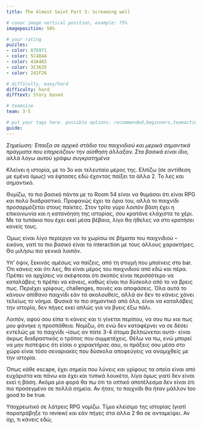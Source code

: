 ```yaml
---
title: The Almost Saint Part 3: Screaming well

# cover image vertical position, example: 75%
imageposition: 50%

# your rating
puzzles:
- color: 876971
- color: 5C484A
- color: 43A4A5
- color: 3C3635
- color: 241F26

# difficulty, easy/hard
difficulty: hard
difftext: Story based

# teamsize
team: 3-5

# put your tags here. possible options: recommended,beginners,teamaction
guide:
---
```


_Σημείωση: Έπαιξα σε αρχικό στάδιο του παιχνιδιού και μερικά σημαντικά πράγματα που επηρεάζουν την αίσθηση άλλαξαν. Στα βασικά είναι ίδιο, αλλά λόγω αυτού γράφω συγκρατημένα_

Κλείνει η ιστορία, με το 3ο και τελευταίο μέρος της. Ελπίζω (σε αντίθεση με εμένα όμως) να έφτασες εδώ έχοντας παίξει τα άλλα 2. Το λες και σημαντικό.

Θυμίζω, το πιο βασικό πάντα με το Room 54 είναι να θυμάσαι ότι είναι RPG και πολύ διαδραστικό. Προφανώς έχει τα όρια του, αλλά το παιχνίδι προσαρμόζεται στους παίκτες. Στον τρίτο γύρο λοιπόν βάση έχει η επικοινωνία και η κατανόηση
της ιστορίας, σου κρατάνε ελάχιστα το χέρι. Με τα τυπάκια που έχει εκεί μέσα βέβαια, λίγο θα ήθελες να στο κρατήσει κανείς τους.

Όμως είναι λίγο περίεργο να το χωρίσω σε βήματα του παιχνιδιού – εικόνα, γατί το πιο βασικό είναι το interaction με τους άλλους χαρακτήρες. Θα μιλήσω πιο γενικά λοιπόν.

Υπ' όψιν, ξεκινάς αμέσως να παίζεις, από τη στιγμή που μπαίνεις στο bar. Ότι κάνεις και ότι λες, θα είναι μέρος του παιχνιδιού από εδώ και πέρα. Πρέπει να αρχίσεις να σκέφτεσαι ότι σκοπός είναι περισσότερο να καταλάβεις τι πρέπει να
κάνεις, καθώς είναι πιο δύσκολο από το να βρεις πως. Περιέχει γρίφους, challenges, ποινές και αποφάσεις. Όλα αυτά το κάνουν απίθανο παιχνίδι εάν τα ακολουθείς, αλλά αν δεν το κάνεις χάνει τελείως το νόημα. Φυσικά το πιο σημαντικό
από όλα, είναι να καταλάβεις την ιστορία, δεν πήγες εκεί απλώς για να βγεις έξω πάλι.

Λοιπόν, αφού σου είπα τι κάνεις και τι γίνεται περίπου, να σου πω και πως μου φάνηκε η προσπάθεια. Νομίζω, ότι ενώ δεν καταφέρνει να σε δέσει εντελώς με το παιχνίδι –ίσως αν πάτε 3-4 άτομα βελτιώνεται αυτό- είναι άκρως διαδραστικός
ο τρόπος που συμμετέχεις. Θέλω να πω, ενώ μπορεί να μην πιστέψεις ότι είσαι ο χαρακτήρας σου, οι πράξεις σου μέσα στο χώρο είναι τόσο σεναριακές που δύσκολα αποφεύγεις να αναμιχθείς με την ιστορία.

Όπως κάθε escape, έχει σημεία που λύνεις και γρίφους τα οποία είναι από ευχάριστα και πάνω και έχει και τυπικά λουκέτα, λίγα όμως γιατί δεν είναι εκεί η βάση. Ακόμα μία φορά θα πω ότι το οπτικό αποτέλεσμα δεν είναι ότι πιο
προσεγμένο σε πολλά σημεία. Αν ήταν, το παιχνίδι θα ήταν μάλλον too good to be true.

Υποχρεωτικό σε λάτρεις RPG νομίζω. Τίμιο κλείσιμο της ιστορίας (γιατί παρατράβηξε το review) και εάν πήγες στα άλλα 2 θα σε ανταμείψει. Αν όχι, τι κάνεις εδώ<a href="http://lovecraft.wikia.com/wiki/Azathoth?file=--Azathoth--.jpg">;</a>
